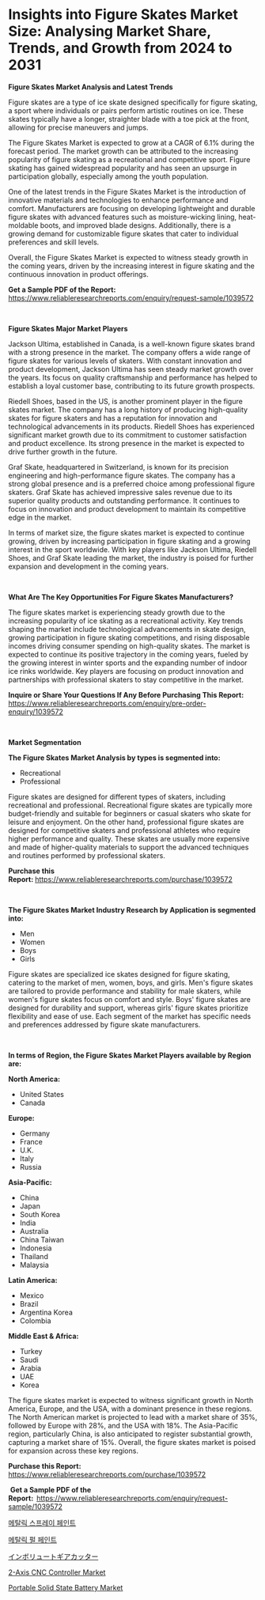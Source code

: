 <p><h1>Insights into Figure Skates Market Size: Analysing Market Share, Trends, and Growth from 2024 to 2031</h1></p><p><strong>Figure Skates Market Analysis and Latest Trends</strong></p>
<p><p>Figure skates are a type of ice skate designed specifically for figure skating, a sport where individuals or pairs perform artistic routines on ice. These skates typically have a longer, straighter blade with a toe pick at the front, allowing for precise maneuvers and jumps.</p><p>The Figure Skates Market is expected to grow at a CAGR of 6.1% during the forecast period. The market growth can be attributed to the increasing popularity of figure skating as a recreational and competitive sport. Figure skating has gained widespread popularity and has seen an upsurge in participation globally, especially among the youth population.</p><p>One of the latest trends in the Figure Skates Market is the introduction of innovative materials and technologies to enhance performance and comfort. Manufacturers are focusing on developing lightweight and durable figure skates with advanced features such as moisture-wicking lining, heat-moldable boots, and improved blade designs. Additionally, there is a growing demand for customizable figure skates that cater to individual preferences and skill levels.</p><p>Overall, the Figure Skates Market is expected to witness steady growth in the coming years, driven by the increasing interest in figure skating and the continuous innovation in product offerings.</p></p>
<p><strong>Get a Sample PDF of the Report:&nbsp;</strong> <a href="https://www.reliableresearchreports.com/enquiry/request-sample/1039572">https://www.reliableresearchreports.com/enquiry/request-sample/1039572</a></p>
<p>&nbsp;</p>
<p><strong>Figure Skates Major Market Players</strong></p>
<p><p>Jackson Ultima, established in Canada, is a well-known figure skates brand with a strong presence in the market. The company offers a wide range of figure skates for various levels of skaters. With constant innovation and product development, Jackson Ultima has seen steady market growth over the years. Its focus on quality craftsmanship and performance has helped to establish a loyal customer base, contributing to its future growth prospects.</p><p>Riedell Shoes, based in the US, is another prominent player in the figure skates market. The company has a long history of producing high-quality skates for figure skaters and has a reputation for innovation and technological advancements in its products. Riedell Shoes has experienced significant market growth due to its commitment to customer satisfaction and product excellence. Its strong presence in the market is expected to drive further growth in the future.</p><p>Graf Skate, headquartered in Switzerland, is known for its precision engineering and high-performance figure skates. The company has a strong global presence and is a preferred choice among professional figure skaters. Graf Skate has achieved impressive sales revenue due to its superior quality products and outstanding performance. It continues to focus on innovation and product development to maintain its competitive edge in the market.</p><p>In terms of market size, the figure skates market is expected to continue growing, driven by increasing participation in figure skating and a growing interest in the sport worldwide. With key players like Jackson Ultima, Riedell Shoes, and Graf Skate leading the market, the industry is poised for further expansion and development in the coming years.</p></p>
<p>&nbsp;</p>
<p><strong>What Are The Key Opportunities For Figure Skates Manufacturers?</strong></p>
<p><p>The figure skates market is experiencing steady growth due to the increasing popularity of ice skating as a recreational activity. Key trends shaping the market include technological advancements in skate design, growing participation in figure skating competitions, and rising disposable incomes driving consumer spending on high-quality skates. The market is expected to continue its positive trajectory in the coming years, fueled by the growing interest in winter sports and the expanding number of indoor ice rinks worldwide. Key players are focusing on product innovation and partnerships with professional skaters to stay competitive in the market.</p></p>
<p><strong>Inquire or Share Your Questions If Any Before Purchasing This Report:</strong> <a href="https://www.reliableresearchreports.com/enquiry/pre-order-enquiry/1039572">https://www.reliableresearchreports.com/enquiry/pre-order-enquiry/1039572</a></p>
<p>&nbsp;</p>
<p><strong>Market Segmentation</strong></p>
<p><strong>The Figure Skates Market Analysis by types is segmented into:</strong></p>
<p><ul><li>Recreational</li><li>Professional</li></ul></p>
<p><p>Figure skates are designed for different types of skaters, including recreational and professional. Recreational figure skates are typically more budget-friendly and suitable for beginners or casual skaters who skate for leisure and enjoyment. On the other hand, professional figure skates are designed for competitive skaters and professional athletes who require higher performance and quality. These skates are usually more expensive and made of higher-quality materials to support the advanced techniques and routines performed by professional skaters.</p></p>
<p><strong>Purchase this Report:&nbsp;</strong><a href="https://www.reliableresearchreports.com/purchase/1039572">https://www.reliableresearchreports.com/purchase/1039572</a></p>
<p>&nbsp;</p>
<p><strong>The Figure Skates Market Industry Research by Application is segmented into:</strong></p>
<p><ul><li>Men</li><li>Women</li><li>Boys</li><li>Girls</li></ul></p>
<p><p>Figure skates are specialized ice skates designed for figure skating, catering to the market of men, women, boys, and girls. Men's figure skates are tailored to provide performance and stability for male skaters, while women's figure skates focus on comfort and style. Boys' figure skates are designed for durability and support, whereas girls' figure skates prioritize flexibility and ease of use. Each segment of the market has specific needs and preferences addressed by figure skate manufacturers.</p></p>
<p>&nbsp;</p>
<p><strong>In terms of Region, the Figure Skates Market Players available by Region are:</strong></p>
<p>
    <p> <strong> North America: </strong>
        <ul>
            <li>United States</li>
            <li>Canada</li>
        </ul>
        </p> 
    <p> <strong> Europe: </strong>
        <ul>
            <li>Germany</li>
            <li>France</li>
            <li>U.K.</li>
            <li>Italy</li>
            <li>Russia</li>
        </ul>
        </p> 
    <p> <strong> Asia-Pacific: </strong>
        <ul>
            <li>China</li>
            <li>Japan</li>
            <li>South Korea</li>
            <li>India</li>
            <li>Australia</li>
            <li>China Taiwan</li>
            <li>Indonesia</li>
            <li>Thailand</li>
            <li>Malaysia</li>
        </ul>
        </p> 
    <p> <strong> Latin America: </strong>
        <ul>
            <li>Mexico</li>
            <li>Brazil</li>
            <li>Argentina Korea</li>
            <li>Colombia</li>
        </ul>
        </p> 
    <p> <strong> Middle East & Africa: </strong>
        <ul>
            <li>Turkey</li>
            <li>Saudi</li>
            <li>Arabia</li>
            <li>UAE</li>
            <li>Korea</li>
        </ul>
    </p>
    </p>
<p><p>The figure skates market is expected to witness significant growth in North America, Europe, and the USA, with a dominant presence in these regions. The North American market is projected to lead with a market share of 35%, followed by Europe with 28%, and the USA with 18%. The Asia-Pacific region, particularly China, is also anticipated to register substantial growth, capturing a market share of 15%. Overall, the figure skates market is poised for expansion across these key regions.</p></p>
<p><strong>Purchase this Report: </strong><a href="https://www.reliableresearchreports.com/purchase/1039572">https://www.reliableresearchreports.com/purchase/1039572</a></p>
<p>&nbsp;<strong>Get a Sample PDF of the Report:&nbsp;&nbsp;</strong><a href="https://www.reliableresearchreports.com/enquiry/request-sample/1039572">https://www.reliableresearchreports.com/enquiry/request-sample/1039572</a></p>
<p><strong></strong></p>
<p><p><a href="https://github.com/CliftonFisher9067/Market-Research-Report-List-1/blob/main/94068504957.md">메탈릭 스프레이 페인트</a></p><p><a href="https://github.com/vskv4779xr1/Market-Research-Report-List-1/blob/main/77470304956.md">메탈릭 펄 페인트</a></p><p><a href="https://github.com/EmoryYundt1935/Market-Research-Report-List-1/blob/main/78602395368.md">インボリュートギアカッター</a></p><p><a href="https://issuu.com/reportprime-2/docs/2-axis-cnc-controller-market-size-2030.pptx">2-Axis CNC Controller Market</a></p><p><a href="https://issuu.com/reportprime-2/docs/portable-solid-state-battery-market-size-2030.pptx">Portable Solid State Battery Market</a></p></p>